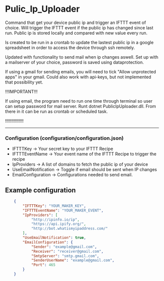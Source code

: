 # Pulic_Ip_Uploader
Command that get your device public ip and trigger an IFTTT event of choice.
Will trigger the IFTTT event if the public ip has changed since last run. 
Public ip is stored locally and compared with new value every run.

Is created to be run in a crontab to update the lastest public ip in a google spreadsheet in order
to access the device through ssh remotely.

Updated with functionality to send mail when ip changes aswell.
Set up with a mailserver of your choice, password is saved using dataprotection.

If using a gmail for sending emails, you will need to tick "Allow unprotected apps" in your gmail.
Could also work with api-keys, but not implemented that possibility yet.

!!!IMPORTANT!!!

If using email, the program need to run one time through
terminal so user can setup password for mail server. Runt dotnet PublicIpUploader.dll.
From there in it can be run as crontab or scheduled task.

!!!!!!!!!!!!!!!
___
### Configuration (configuration/configuration.json)

- IFTTTKey -> Your secret key to your IFTTT Recipe
- IFTTTEventName -> Your event name of the IFTTT Recipe to trigger the recipe
- IpProviders -> A list of domains to fetch the public ip of your device
- UseEmailNotification -> Toggle if email should be sent when IP changes
- EmailConfiguration -> Configurations needed to send email.


## Example configuration
```json
    {
        "IFTTTKey": "YOUR_MAKER_KEY",
        "IFTTTEventName": "YOUR_MAKER_EVENT",
        "IpProviders": [
            "http://ipinfo.io/ip",
            "https://api.ipify.org/",
            "http://bot.whatismyipaddress.com/"
        ],
        "UseEmailNotification": true,
        "EmailConfiguration": {
            "Sender": "example@gmail.com",
            "Receiver": "receiver@gmail.com",
            "SmtpServer": "smtp.gmail.com",
            "SenderUserName": "example@gmail.com",
            "Port": 465
        }
    }
```
